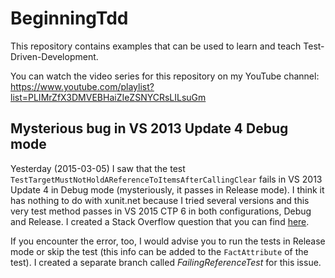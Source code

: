 # BeginningTdd
This repository contains examples that can be used to learn and teach Test-Driven-Development.

You can watch the video series for this repository on my YouTube channel:<br />
https://www.youtube.com/playlist?list=PLIMrZfX3DMVEBHaiZIeZSNYCRsLILsuGm

## Mysterious bug in VS 2013 Update 4 Debug mode
Yesterday (2015-03-05) I saw that the test `TestTargetMustNotHoldAReferenceToItemsAfterCallingClear` fails in VS 2013 Update 4 in Debug mode (mysteriously, it passes in Release mode). I think it has nothing to do with xunit.net because I tried several versions and this very test method passes in VS 2015 CTP 6 in both configurations, Debug and Release. I created a Stack Overflow question that you can find [here](http://stackoverflow.com/questions/28889055/mysterious-array-keeps-reference-to-object-in-unit-tests).

If you encounter the error, too, I would advise you to run the tests in Release mode or skip the test (this info can be added to the `FactAttribute` of the test). I created a separate branch called *FailingReferenceTest* for this issue.
